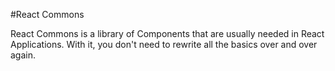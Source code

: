 

#React Commons

React Commons is a library of Components that are usually needed in React Applications. With it, you don't need to rewrite all the basics over and over again.
